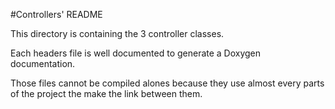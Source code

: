 #Controllers' README

This directory is containing the 3 controller classes.

Each headers file is well documented to generate a Doxygen documentation.

Those files cannot be compiled alones because they use almost every parts of the project the make the link between them.